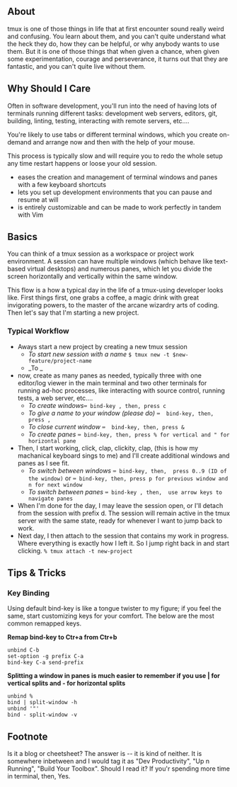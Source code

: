 ## About

tmux is one of those things in life that at first encounter sound really weird and confusing. You learn about them, and you can't quite understand what the heck they do, how they can be helpful, or why anybody wants to use them. But it is one of those things that when given a chance, when given some experimentation, courage and perseverance, it turns out that they are fantastic, and you can't quite live without them.

## Why Should I Care

Often in software development, you'll run into the need of having lots of terminals running different tasks: development web servers, editors, git, building, linting, testing, interacting with remote servers, etc.… 

You're likely to use tabs or different terminal windows, which you create on-demand and arrange now and then with the help of your mouse. 

This process is typically slow and will require you to redo the whole setup any time restart happens or loose your old session.

- eases the creation and management of terminal windows and panes with a few keyboard shortcuts
- lets you set up development environments that you can pause and resume at will
- is entirely customizable and can be made to work perfectly in tandem with Vim

## Basics 
You can think of a tmux session as a workspace or project work environment. A session can have multiple windows (which behave like text-based virtual desktops) and numerous panes, which let you divide the screen horizontally and vertically within the same window.

This flow is a how a typical day in the life of a tmux-using developer looks like. First things first, one grabs a coffee, a magic drink with great invigorating powers, to the master of the arcane wizardry arts of coding. Then let's say that I'm starting a new project. 


### Typical Workflow 
- Aways start a new project by creating a new tmux session
  - _To start new session with a name_ ```$ tmux new -t $new-feature/project-name```
  - _To  _
- now, create as many panes as needed, typically three with one editor/log viewer in the main terminal and two other terminals for running ad-hoc processes, like interacting with source control, running tests, a web server, etc.…
  - _To create windows_```⌨️ bind-key , then, press c```
  - _To give a name to your window (please do)_ ```⌨️  bind-key, then, press ,```
  - _To close current window_ ```⌨️  bind-key, then, press &```
  - _To create panes_ ```⌨️ bind-key, then, press % for vertical and " for horizontal pane ```
- Then, I start working, click, clap, clickity, clap, (this is how my machanical keyboard sings to me) and I'll create additional windows and panes as I see fit.
  - _To switch between windows_ ```⌨️ bind-key, then,  press 0..9 (ID of the window)``` or ```⌨️ bind-key, then, press p for previous window and n for next window``` 
  - _To switch between panes_ ```⌨️ bind-key , then,  use arrow keys to navigate panes```
- When I'm done for the day, I may leave the session open, or I'll detach from the session with prefix d. The session will remain active in the tmux server with the same state, ready for whenever I want to jump back to work.
- Next day, I then attach to the session that contains my work in progress. Where everything is exactly how I left it. So I jump right back in and start clicking. ```% tmux attach -t new-project```

## Tips & Tricks

### Key Binding

Using default bind-key is like a tongue twister to my figure; if you feel the same, start customizing keys for your comfort. The below are the most common remapped keys. 

**Remap bind-key to Ctr+a from Ctr+b**
```shell
unbind C-b
set-option -g prefix C-a
bind-key C-a send-prefix
```

**Splitting a window in panes is much easier to remember if you use | for vertical splits and - for horizontal splits**
```shell
unbind %
bind | split-window -h    
unbind '"'
bind - split-window -v    
````

## Footnote
Is it a blog or cheetsheet? The answer is -- it is kind of neither. It is somewhere inbetween and I would tag it as "Dev Productivity", "Up n Running", "Build Your Toolbox". Should I read it? If you'r spending more time in terminal, then, Yes. 
